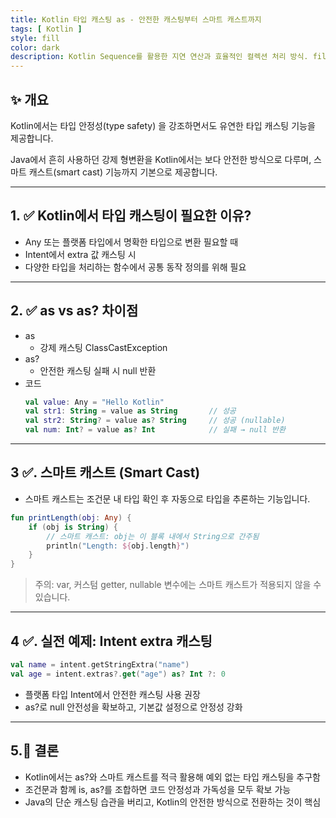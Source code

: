 ```yaml
---
title: Kotlin 타입 캐스팅 as - 안전한 캐스팅부터 스마트 캐스트까지
tags: [ Kotlin ]
style: fill
color: dark
description: Kotlin Sequence를 활용한 지연 연산과 효율적인 컬렉션 처리 방식. filter, map, takeWhile 등 실전 예제로 배우는 Sequence의 모든 것.
---
```


## ✨ 개요

Kotlin에서는 타입 안정성(type safety) 을 강조하면서도 유연한 타입 캐스팅 기능을 제공합니다. 

Java에서 흔히 사용하던 강제 형변환을 Kotlin에서는 보다 안전한 방식으로 다루며, 스마트 캐스트(smart cast) 기능까지 기본으로 제공합니다.

---

## 1. ✅ Kotlin에서 타입 캐스팅이 필요한 이유?

- Any 또는 플랫폼 타입에서 명확한 타입으로 변환 필요할 때
- Intent에서 extra 값 캐스팅 시
- 다양한 타입을 처리하는 함수에서 공통 동작 정의를 위해 필요

---

## 2. ✅ as vs as? 차이점

- as
  + 강제 캐스팅 ClassCastException
- as?
  + 안전한 캐스팅 실패 시 null 반환
- 코드
  ```kotlin
  val value: Any = "Hello Kotlin"
  val str1: String = value as String       // 성공
  val str2: String? = value as? String     // 성공 (nullable)
  val num: Int? = value as? Int            // 실패 → null 반환
  ```

---

## 3 ✅. 스마트 캐스트 (Smart Cast)

- 스마트 캐스트는 조건문 내 타입 확인 후 자동으로 타입을 추론하는 기능입니다.
```kotlin
fun printLength(obj: Any) {
    if (obj is String) {
        // 스마트 캐스트: obj는 이 블록 내에서 String으로 간주됨
        println("Length: ${obj.length}")
    }
}
```
> 주의: var, 커스텀 getter, nullable 변수에는 스마트 캐스트가 적용되지 않을 수 있습니다.

---

## 4 ✅. 실전 예제: Intent extra 캐스팅

```kotlin
val name = intent.getStringExtra("name")
val age = intent.extras?.get("age") as? Int ?: 0
```
- 플랫폼 타입 Intent에서 안전한 캐스팅 사용 권장
- as?로 null 안전성을 확보하고, 기본값 설정으로 안정성 강화

---

## 5.🧠 **결론**

- Kotlin에서는 as?와 스마트 캐스트를 적극 활용해 예외 없는 타입 캐스팅을 추구함
- 조건문과 함께 is, as?를 조합하면 코드 안정성과 가독성을 모두 확보 가능
- Java의 단순 캐스팅 습관을 버리고, Kotlin의 안전한 방식으로 전환하는 것이 핵심
